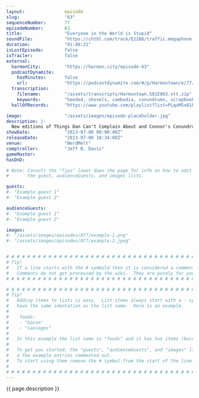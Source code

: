 ```yaml
---
layout:               episode
slug:                 "63"
sequenceNumber:       77
episodeNumber:        63
title:                "Everyone in the World is Stupid"
soundFile:            "https://chtbl.com/track/E2288/traffic.megaphone.fm/STA3783792489.mp3?updated=1555529288"
duration:             "01:49:21"
isLostEpisode:        false
isTrailer:            false
external:
  harmonCity:         "https://harmon.city/episode-63"
  podcastDynamite:
    hasMinutes:       false
    url:              "https://podcastdynamite.com/#/p/Harmontown/e/77/63"
  transcription:
    filename:         "/assets/transcripts/Harmontown.S01E063.vtt.zip"
    keywords:         "heeded, shovels, cambodia, conundrums, scrapbook, lemurs, melph's, orbits, metagaming, yurch, moran, valet, conundrum, thornheim, fornheim, deafness, hugger, aneurysms, itch, aneurysm, deaf, coils, connor, butz, commissary"
  hallOfRecords:      "https://www.youtube.com/playlist?list=PLqxM5x81hNOZ5ebQFKMFQX6txBfqj_cXq"

image:                "/assets/images/episode-placeholder.jpg"
description: |-
  New editions of Things Dan Can't Complain About and Connor's Conundrums, a chat with aneurysm survivor Siike and a violent fight with Spencer about "meta gaming."
showDate:             "2013-07-08 00:00:00Z"
releaseDate:          "2013-07-08 10:34:00Z"
venue:                "NerdMelt"
comptroller:          "Jeff B. Davis"
gameMaster:           
hasDnD:               

# Note: Consult the "Tips" lower down the page for info on how to edit
#       the guest, audienceGuests, and images lists.

guests:
#- "Example guest 1"
#- "Example guest 2"

audienceGuests:
#- "Example guest 1"
#- "Example guest 2"

images:
#- "/assets/images/episodes/077/example-1.png"
#- "/assets/images/episodes/077/example-2.jpeg"


# # # # # # # # # # # # # # # # # # # # # # # # # # # # # # # # # # # # # # # # # # # # #
# Tip!
#   If a line starts with the # symbold then it is considered a comment.
#   Comments do not get processed by the wiki.  They are purely for your information.
# # # # # # # # # # # # # # # # # # # # # # # # # # # # # # # # # # # # # # # # # # # # #

# # # # # # # # # # # # # # # # # # # # # # # # # # # # # # # # # # # # # # # # # # # # #
# Tip!
#   Adding items to lists is easy.  List items always start with a - symbol and have
#   have the same identation as the list name.  Here is an example.
#
#    foods:
#    - "bacon"
#    - "sausages"
#
#   In this example the list name is "foods" and it has two items (bacon, and sausages).
#
#   To get you started, the "guests", "audienceGuests", and "images" lists below have
#   a few example entries commented out.
#   To start using them remove the # symbol from the start of the line.
#
# # # # # # # # # # # # # # # # # # # # # # # # # # # # # # # # # # # # # # # # # # # # #
---
```


<!-- The episode description will be rendered here -->
{{ page.description }}

<!-- Add your content BELOW here -->
<!-- vvvvvvvvvvvvvvvvvvvvvvvvvvv -->




<!-- ^^^^^^^^^^^^^^^^^^^^^^^^^^^ -->
<!-- Add your content ABOVE here -->

<!-- The episode gallery will be rendered here -->